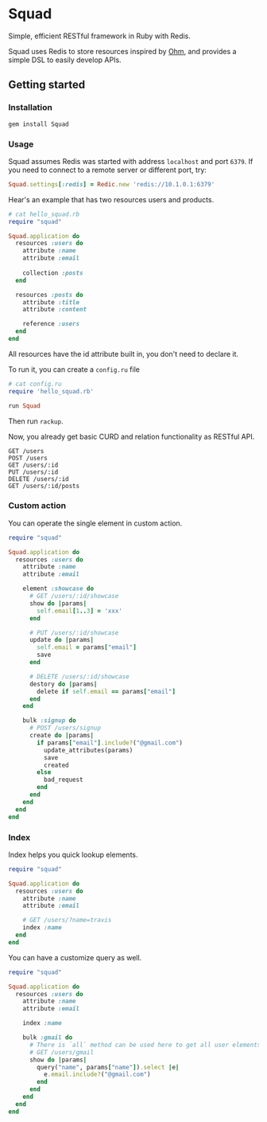 # Squad 

Simple, efficient RESTful framework in Ruby with Redis.

Squad uses Redis to store resources inspired by [Ohm](https://github.com/soveran/ohm), and provides a simple DSL to easily develop APIs.

## Getting started 
### Installation
``` conosle
gem install Squad
```

### Usage

Squad assumes Redis was started with address `localhost` and port `6379`. If you need to connect to a remote server or different port, try: 
``` ruby 
Squad.settings[:redis] = Redic.new 'redis://10.1.0.1:6379'
```

Hear's an example that has two resources users and products. 
``` ruby
# cat hello_squad.rb
require "squad"

Squad.application do 
  resources :users do
    attribute :name
    attribute :email
   
    collection :posts
  end

  resources :posts do
    attribute :title
    attribute :content

    reference :users
  end
end
```
All resources have the id attribute built in, you don't need to declare it. 

To run it, you can create a `config.ru` file
``` ruby
# cat config.ru
require 'hello_squad.rb'

run Squad 
```
Then run `rackup`. 

Now, you already get basic CURD and relation functionality as RESTful API.
``` 
GET /users
POST /users
GET /users/:id
PUT /users/:id
DELETE /users/:id
GET /users/:id/posts
```

### Custom action
You can operate the single element in custom action.
``` ruby
require "squad"

Squad.application do
  resources :users do
    attribute :name
    attribute :email

    element :showcase do
      # GET /users/:id/showcase
      show do |params|
        self.email[1..3] = 'xxx' 
      end

      # PUT /users/:id/showcase
      update do |params|
        self.email = params["email"]
        save
      end

      # DELETE /users/:id/showcase
      destory do |params|
        delete if self.email == params["email"]
      end
    end

    bulk :signup do
      # POST /users/signup
      create do |params|
        if params["email"].include?("@gmail.com")
          update_attributes(params)
          save
          created
        else
          bad_request 
        end
      end
    end
  end
end
```

### Index
Index helps you quick lookup elements.

``` ruby
require "squad"

Squad.application do
  resources :users do
    attribute :name
    attribute :email

    # GET /users/?name=travis
    index :name
  end
end
```

You can have a customize query as well. 
``` ruby
require "squad"

Squad.application do
  resources :users do
    attribute :name
    attribute :email

    index :name

    bulk :gmail do
      # There is `all` method can be used here to get all user elements.
      # GET /users/gmail
      show do |params|
        query("name", params["name"]).select |e|
          e.email.include?("@gmail.com") 
        end
      end
    end
  end
end
```

